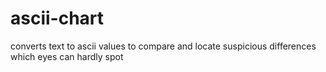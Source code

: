# ascii-chart
converts text to ascii values to compare and locate suspicious differences which eyes can hardly spot
